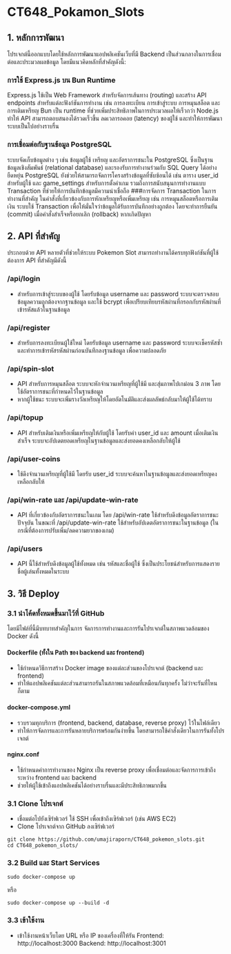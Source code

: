 # CT648_Pokamon_Slots
## 1. หลักการพัฒนา
โปรเจกต์นี้ออกแบบโดยใช้หลักการพัฒนาแอปพลิเคชันเว็บที่มี Backend เป็นส่วนกลางในการเชื่อมต่อและประมวลผลข้อมูล โดยมีแนวคิดหลักที่สำคัญดังนี้:
### การใช้ Express.js บน Bun Runtime
Express.js ใช้เป็น Web Framework สำหรับจัดการเส้นทาง (routing) และสร้าง API endpoints สำหรับแต่ละฟังก์ชันการทำงาน เช่น การลงทะเบียน การเข้าสู่ระบบ การหมุนสล็อต และการเติมเหรียญ
Bun เป็น runtime ที่ช่วยเพิ่มประสิทธิภาพในการประมวลผลให้เร็วกว่า Node.js ทำให้ API สามารถตอบสนองได้รวดเร็วขึ้น ลดเวลารอคอย (latency) ของผู้ใช้ และทำให้การพัฒนาระบบเป็นไปอย่างราบรื่น
### การเชื่อมต่อกับฐานข้อมูล PostgreSQL
ระบบจัดเก็บข้อมูลต่าง ๆ เช่น ข้อมูลผู้ใช้ เหรียญ และอัตราการชนะใน PostgreSQL ซึ่งเป็นฐานข้อมูลเชิงสัมพันธ์ (relational database) และรองรับการทำงานร่วมกับ SQL Query ได้อย่างยืดหยุ่น
PostgreSQL ยังช่วยให้สามารถจัดการโครงสร้างข้อมูลที่ซับซ้อนได้ เช่น ตาราง user_id สำหรับผู้ใช้ และ game_settings สำหรับการตั้งค่าเกม รวมถึงการสนับสนุนการทำงานแบบ Transaction ที่ช่วยให้การบันทึกข้อมูลมีความน่าเชื่อถือ
###การจัดการ Transaction ในการทำงานที่สำคัญ
ในคำสั่งที่เกี่ยวข้องกับการหักเหรียญหรือเพิ่มเหรียญ เช่น การหมุนสล็อตหรือการเติมเงิน ระบบใช้ Transaction เพื่อให้มั่นใจว่าข้อมูลได้รับการบันทึกอย่างถูกต้อง โดยจะทำการยืนยัน (commit) เมื่อคำสั่งสำเร็จหรือยกเลิก (rollback) หากเกิดปัญหา
## 2. API ที่สำคัญ
ประกอบด้วย API หลายตัวที่ช่วยให้ระบบ Pokemon Slot สามารถทำงานได้ครบทุกฟังก์ชันที่ผู้ใช้ต้องการ API ที่สำคัญมีดังนี้
### /api/login
- สำหรับการเข้าสู่ระบบของผู้ใช้ โดยรับข้อมูล username และ password ระบบจะตรวจสอบข้อมูลความถูกต้องจากฐานข้อมูล และใช้ bcrypt เพื่อเปรียบเทียบรหัสผ่านที่กรอกกับรหัสผ่านที่เข้ารหัสแล้วในฐานข้อมูล
### /api/register
- สำหรับการลงทะเบียนผู้ใช้ใหม่ โดยรับข้อมูล username และ password ระบบจะเช็ครหัสซ้ำ และทำการเข้ารหัสรหัสผ่านก่อนบันทึกลงฐานข้อมูล เพื่อความปลอดภัย
### /api/spin-slot
- API สำหรับการหมุนสล็อต ระบบจะหักจำนวนเหรียญที่ผู้ใช้มี และสุ่มภาพโปเกม่อน 3 ภาพ โดยใช้อัตราการชนะที่กำหนดไว้ในฐานข้อมูล
- หากผู้ใช้ชนะ ระบบจะเพิ่มรางวัลเหรียญให้โดยอัตโนมัติและส่งผลลัพธ์กลับมาให้ผู้ใช้ได้ทราบ
### /api/topup
- API สำหรับเติมเงินหรือเพิ่มเหรียญให้กับผู้ใช้ โดยรับค่า user_id และ amount เมื่อเติมเงินสำเร็จ ระบบจะอัปเดตยอดเหรียญในฐานข้อมูลและส่งยอดคงเหลือกลับให้ผู้ใช้
### /api/user-coins
- ใช้ดึงจำนวนเหรียญที่ผู้ใช้มี โดยรับ user_id ระบบจะค้นหาในฐานข้อมูลและส่งยอดเหรียญคงเหลือกลับให้
### /api/win-rate และ /api/update-win-rate
- API ที่เกี่ยวข้องกับอัตราการชนะในเกม โดย /api/win-rate ใช้สำหรับดึงข้อมูลอัตราการชนะปัจจุบัน ในขณะที่ /api/update-win-rate ใช้สำหรับอัปเดตอัตราการชนะในฐานข้อมูล (ในกรณีที่ต้องการปรับเพิ่ม/ลดความยากของเกม)
### /api/users
- API นี้ใช้สำหรับดึงข้อมูลผู้ใช้ทั้งหมด เช่น รหัสและชื่อผู้ใช้ ซึ่งเป็นประโยชน์สำหรับการแสดงรายชื่อผู้เล่นทั้งหมดในระบบ
## 3. วิธี Deploy
### 3.1 นำโค้ดทั้งหมดขึ้นมาไว้ที่ GitHub
  โดยมีไฟล์ที่นี้มีบทบาทสำคัญในการ จัดการการทำงานและการรันโปรเจกต์ในสภาพแวดล้อมของ Docker ดังนี้
#### Dockerfile (ทั้งใน Path ของ backend และ frontend)
- ใช้กำหนดวิธีการสร้าง Docker image ของแต่ละส่วนของโปรเจกต์ (backend และ frontend)
- ทำให้แอปพลิเคชันแต่ละส่วนสามารถรันในสภาพแวดล้อมที่เหมือนกันทุกครั้ง ไม่ว่าจะรันที่ไหนก็ตาม
#### docker-compose.yml
- รวบรวมทุกบริการ (frontend, backend, database, reverse proxy) ไว้ในไฟล์เดียว
- ทำให้การจัดการและการรันหลายบริการพร้อมกันง่ายขึ้น โดยสามารถใช้คำสั่งเดียวในการรันทั้งโปรเจกต์
#### nginx.conf
- ใช้กำหนดค่าการทำงานของ Nginx เป็น reverse proxy เพื่อเชื่อมต่อและจัดการการเข้าถึงระหว่าง frontend และ backend
- ช่วยให้ผู้ใช้เข้าถึงแอปพลิเคชันได้อย่างราบรื่นและมีประสิทธิภาพมากขึ้น
### 3.1 Clone โปรเจกต์
- เชื่อมต่อไปยังเซิร์ฟเวอร์  ใช้ SSH เพื่อเข้าถึงเซิร์ฟเวอร์ (เช่น AWS EC2)
- Clone โปรเจกต์จาก GitHub ลงเซิร์ฟเวอร์
```
git clone https://github.com/umajiraporn/CT648_pokemon_slots.git
cd CT648_pokemon_slots/
```
### 3.2 Build และ Start Services
```
sudo docker-compose up
```
หรือ
```
sudo docker-compose up --build -d
```
### 3.3 เข้าใช้งาน
- เข้าใช้งานหน้าเว็บโดย URL หรือ IP ของเครื่องที่ให้รัน
Frontend: http://localhost:3000
Backend: http://localhost:3001
